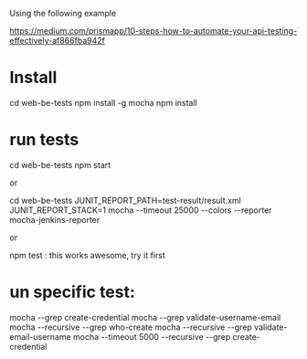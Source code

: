 Using the following example

https://medium.com/prismapp/10-steps-how-to-automate-your-api-testing-effectively-af866fba942f

# Install
cd web-be-tests
npm install -g mocha
npm install

# run tests
cd web-be-tests
npm start

or

cd web-be-tests
JUNIT_REPORT_PATH=test-result/result.xml JUNIT_REPORT_STACK=1 mocha --timeout 25000 --colors --reporter mocha-jenkins-reporter

or 

npm test : this works awesome, try it first

# un specific test:
mocha --grep create-credential
mocha --grep validate-username-email
mocha --recursive --grep who-create
mocha --recursive --grep validate-email-username
mocha --timeout 5000 --recursive --grep create-credential
 
